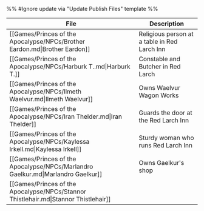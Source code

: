 %% #Ignore update via "Update Publish Files" template %% 

| File                                                                                 | Description                                  |
| ------------------------------------------------------------------------------------ | -------------------------------------------- |
| [[Games/Princes of the Apocalypse/NPCs/Brother Eardon.md\|Brother Eardon]]           | Religious person at a table in Red Larch Inn |
| [[Games/Princes of the Apocalypse/NPCs/Harburk T..md\|Harburk T.]]                   | Constable and Butcher in Red Larch           |
| [[Games/Princes of the Apocalypse/NPCs/Ilmeth Waelvur.md\|Ilmeth Waelvur]]           | Owns Waelvur Wagon Works                     |
| [[Games/Princes of the Apocalypse/NPCs/Iran Thelder.md\|Iran Thelder]]               | Guards the door at the Red Larch Inn         |
| [[Games/Princes of the Apocalypse/NPCs/Kaylessa Irkell.md\|Kaylessa Irkell]]         | Sturdy woman who runs Red Larch Inn          |
| [[Games/Princes of the Apocalypse/NPCs/Marlandro Gaelkur.md\|Marlandro Gaelkur]]     | Owns Gaelkur's shop                          |
| [[Games/Princes of the Apocalypse/NPCs/Stannor Thistlehair.md\|Stannor Thistlehair]] |                                              |
